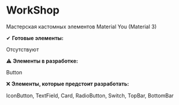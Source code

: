 # WorkShop

Мастерская кастомных элементов Material You (Material 3)

✔ **Готовые элементы:**

Отсутствуют

⚠ **Элементы в разработке:**

Button

❌ **Элементы, которые предстоит разработать:**

IconButton, TextField, Card, RadioButton, Switch, TopBar, BottomBar
